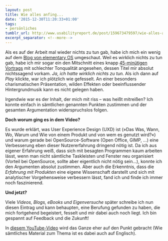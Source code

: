 ```yaml
---
layout: post
title: Wie alles anfing...
date: '2015-12-30T11:20:33+01:00'
tags:
- persönliches
tumblr_url: http://www.usabilityreport.de/post/159673479597/wie-alles-anfing
excerpt_separator: <!--more-->
---
```

Als es auf der Arbeit mal wieder nichts zu tun gab, habe ich mich ein wenig auf dem [Blog von elementary OS](http://blog.elementary.io/) umgeschaut. Weil es wirklich nichts zu tun gab, habe ich mir sogar ein den Mitschnitt eines knapp [45-minütigen Vortrags](http://blog.elementary.io/post/133806307061/cassidy-james-recently-met-up-with-some-folks-from) mit schlechter Tonqualität angesehen, dessen Titel mir absolut nichtssagend vorkam. _Ja, ich hatte wirklich nichts zu tun._ Als ich dann auf _Play_ klickte, war ich plötzlich wie gefesselt. An einer besonders charismatischen Präsentation, wilden Effekten oder beeinflussender Hintergrundmusik kann es nicht gelegen haben.

Irgendwie war es der Inhalt, der mich mit riss – was heißt mitreißen? Ich konnte einfach in sämtlichen genannten Punkten zustimmen und der gesamten Argumentation widerspruchslos folgen.

**Doch worum ging es in dem Video?**
<!--more-->

Es wurde erklärt, was User Experience Design (UXD) ist (»Das Was, Wann, Wo, Warum und Wie von einem Produkt und von wem es genutzt wird?«) und warum gerade bei OpenSource-Software (Open Office, GIMP, ...) eine Verbesserung eben dieser Nutzererfahrung dringend nötig ist. Da ich aus eigener Erfahrung weiß, dass sich mit besagten Programmen kaum arbeiten lässt, wenn man nicht sämtliche Taskleisten und Fenster neu organisiert (Vorteil bei OpenSource, sollte aber eigentlich nicht nötig sein...), konnte ich den Argumenten absolut zustimmen. Aber auch die Erkenntnis, dass die _Erfahrung mit Produkten_ eine eigene Wissenschaft darstellt und sich mit analytischer Vorgehensweise verbessern lässt, fand ich und finde ich immer noch faszinierend.

**Und jetzt?**

Viele _Videos, Blogs, eBooks und Eigenversuche_ später schreibe ich nun diesen Eintrag und kann behaupten, eine Berufung gefunden zu haben, die mich fortgehend begeistert, fesselt und mir dabei auch noch liegt. Ich bin gespannt auf Feedback und die Zukunft!

In [diesem YouTube-Video](https://www.youtube.com/watch?v=Ovj4hFxko7c) wird das Ganze eher auf den Punkt gebracht (Wie sämtliches Material zum Thema ist es dabei auch auf Englisch).
